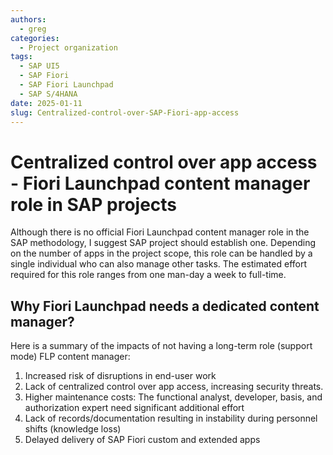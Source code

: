 ```yaml
---
authors:
  - greg
categories:
  - Project organization
tags:
  - SAP UI5
  - SAP Fiori
  - SAP Fiori Launchpad
  - SAP S/4HANA
date: 2025-01-11
slug: Centralized-control-over-SAP-Fiori-app-access
---
```


# Centralized control over app access - Fiori Launchpad content manager role in SAP projects

Although there is no official Fiori Launchpad content manager role in the SAP methodology, I suggest SAP project should establish one. Depending on the number of apps in the project scope, this role can be handled by a single individual who can also manage other tasks. The estimated effort required for this role ranges from one man-day a week to full-time.
<!-- more -->


## Why Fiori Launchpad needs a dedicated content manager?

Here is a summary of the impacts of not having a long-term role (support mode) FLP content manager:

1. Increased risk of disruptions in end-user work
2. Lack of centralized control over app access, increasing security threats.
3. Higher maintenance costs: The functional analyst, developer, basis, and authorization expert need significant additional effort
4. Lack of records/documentation resulting in instability during personnel shifts (knowledge loss)
5. Delayed delivery of SAP Fiori custom and extended apps

